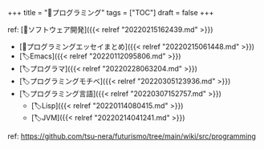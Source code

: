 +++
title = "📂プログラミング"
tags = ["TOC"]
draft = false
+++

ref: [📂ソフトウェア開発]({{< relref "20220215162439.md" >}})

-   [📝プログラミングエッセイまとめ]({{< relref "20220215061448.md" >}})
-   [🏷Emacs]({{< relref "20220112095806.md" >}})
-   [🏷プログラマ]({{< relref "20220228063204.md" >}})
-   [🏷プログラミングモチベ]({{< relref "20220305123936.md" >}})
-   [🏷プログラミング言語]({{< relref "20220307152757.md" >}})
    -   [🏷Lisp]({{< relref "20220114080415.md" >}})
    -   [🏷JVM]({{< relref "20220214041241.md" >}})

ref: <https://github.com/tsu-nera/futurismo/tree/main/wiki/src/programming>
